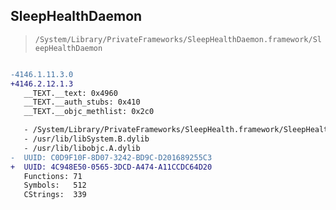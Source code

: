 ## SleepHealthDaemon

> `/System/Library/PrivateFrameworks/SleepHealthDaemon.framework/SleepHealthDaemon`

```diff

-4146.1.11.3.0
+4146.2.12.1.3
   __TEXT.__text: 0x4960
   __TEXT.__auth_stubs: 0x410
   __TEXT.__objc_methlist: 0x2c0

   - /System/Library/PrivateFrameworks/SleepHealth.framework/SleepHealth
   - /usr/lib/libSystem.B.dylib
   - /usr/lib/libobjc.A.dylib
-  UUID: C0D9F10F-8D07-3242-BD9C-D201689255C3
+  UUID: 4C948E50-0565-3DCD-A474-A11CCDC64D20
   Functions: 71
   Symbols:   512
   CStrings:  339

```
